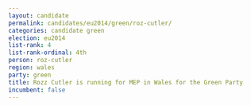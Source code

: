 ```yaml
---
layout: candidate
permalink: candidates/eu2014/green/roz-cutler/
categories: candidate green
election: eu2014
list-rank: 4
list-rank-ordinal: 4th
person: roz-cutler
region: wales
party: green
title: Rozz Cutler is running for MEP in Wales for the Green Party
incumbent: false
---
```

